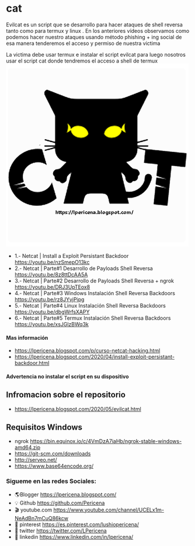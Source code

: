 # cat

Evilcat es un script que se desarrollo para hacer ataques de shell reversa tanto como para termux y linux . En los anteriores vídeos observamos como podemos hacer nuestro ataques usando método phishing + ing social de esa manera tenderemos el acceso y permiso de nuestra victima


La victima debe usar termux e instalar el script evilcat para luego nosotros usar el script cat donde tendremos el acceso a shell de termux 
[![](https://github.com/Pericena/cat/blob/master/cat.png)](https://lpericena.blogspot.com/p/curso-netcat-hacking.html )

- 1.- Netcat | Install a Exploit Persistant Backdoor https://youtu.be/nzSmepO13kc 
- 2.- Netcat | Parte#1 Desarrollo de Payloads Shell Reversa https://youtu.be/8z8ttDcAA5A 
- 3.- Netcat | Parte#2 Desarrollo de Payloads Shell Reversa + ngrok https://youtu.be/DRJ3UpTEox8 
- 4.- Netcat | Parte#3 Windows Instalación Shell Reversa Backdoors https://youtu.be/rz8JYvjPjpg 
- 5.- Netcat | Parte#4 Linux Instalación Shell Reversa Backdoors https://youtu.be/dbgWrfsXAPY 
- 6.- Netcat | Parte#5 Termux Instalación Shell Reversa Backdoors https://youtu.be/xsJGlzBWq3k 

#### Mas información 
- https://lpericena.blogspot.com/p/curso-netcat-hacking.html 
- https://lpericena.blogspot.com/2020/04/install-exploit-persistant-backdoor.html 

#### Advertencia no instalar el script en su dispositivo
## Infromacion sobre el repositorio
- https://lpericena.blogspot.com/2020/05/evilcat.html

## Requisitos Windows
- ngrok https://bin.equinox.io/c/4VmDzA7iaHb/ngrok-stable-windows-amd64.zip
- https://git-scm.com/downloads
- http://serveo.net/
- https://www.base64encode.org/



### Sigueme en las redes Sociales:
- 🌎Blogger          https://lpericena.blogspot.com/
- 💡 Github            https://github.com/Pericena
- 🎬 youtube.com  https://www.youtube.com/channel/UCELx1m-NeAdBn7mCuQ86kcw
- 📸 pinterest        https://es.pinterest.com/lushiopericena/
- 🐤 twitter             https://twitter.com/LPericena
- 👦 linkedin         https://www.linkedin.com/in/lpericena/


